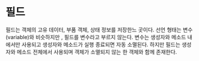 # 필드

필드는 객체의 고유 데이터, 부품 객체, 상태 정보를 저장한느 곳이다.
선언 형태는 변수(variable)와 비슷하지만 , 필드를 변수라고 부르지 않는다.
변수는 생성자와 메소드 내에서만 사용되고 생성자와 메소드가 실행 종료되면 자동 소멸된다.
하지만 필드는 생성자와 메소드 전체에서 사용되며 객체가 소멸되지 않는 한 객체와 함께 존재한다.

